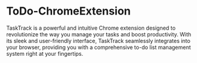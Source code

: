 # ToDo-ChromeExtension

TaskTrack is a powerful and intuitive Chrome extension designed to revolutionize the way you manage your tasks and boost productivity. With its sleek and user-friendly interface, TaskTrack seamlessly integrates into your browser, providing you with a comprehensive to-do list management system right at your fingertips.
